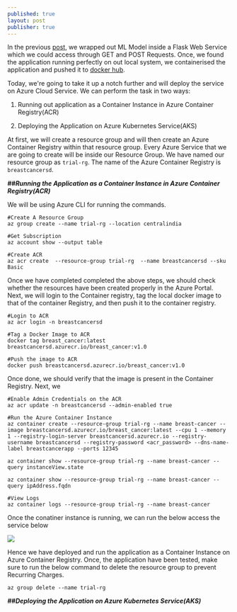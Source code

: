 ```yaml
---
published: true
layout: post
publisher: true
---
```

In the previous [post](https://saptarshidatta.in/2021/12/14/serving-machine-learning-model-with-api.html), we wrapped out ML Model inside a Flask Web Service which we could access through GET and POST Requests. Once, we found the application running perfectly on out local system, we  containerised the application and pushed it to [docker hub](https://hub.docker.com/r/saptarshidatta96/breast_cancer).


Today, we're going to take it up a notch further and will deploy the service on Azure Cloud Service.
We can perform the task in two ways:

1. Running out application as a Container Instance in Azure Container Registry(ACR)

2. Deploying the Application on Azure Kubernetes Service(AKS)

At first, we will create a resource group and will then create an Azure Container Registry within that resource group. Every Azure Service that we are going to create will be inside our Resource Group. We have named our resource group as `trial-rg`. The name of the Azure Container Registry is `breastcancersd`.

_**##Running the Application as a Container Instance in Azure Container Registry(ACR)**_

We will be using Azure CLI for running the commands.

```
#Create A Resource Group
az group create --name trial-rg --location centralindia

#Get Subscription
az account show --output table

#Create ACR
az acr create  --resource-group trial-rg  --name breastcancersd --sku Basic
```
Once we have completed completed the above steps, we should check whether the resources have been created properly in the Azure Portal. Next, we will login to the Container registry, tag the local docker image to that of the container Registry, and then push it to the container registry.

```
#Login to ACR
az acr login -n breastcancersd

#Tag a Docker Image to ACR
docker tag breast_cancer:latest breastcancersd.azurecr.io/breast_cancer:v1.0

#Push the image to ACR
docker push breastcancersd.azurecr.io/breast_cancer:v1.0
```
Once done, we should verify that the image is present in the Container Registry. Next, we

```
#Enable Admin Credentials on the ACR
az acr update -n breastcancersd --admin-enabled true

#Run the Azure Container Instance
az container create --resource-group trial-rg --name breast-cancer --image breastcancersd.azurecr.io/breast_cancer:latest --cpu 1 --memory 1 --registry-login-server breastcancersd.azurecr.io --registry-username breastcancersd --registry-password <acr_password> --dns-name-label breastcancerapp --ports 12345

az container show --resource-group trial-rg --name breast-cancer --query instanceView.state

az container show --resource-group trial-rg --name breast-cancer --query ipAddress.fqdn

#View Logs
az container logs --resource-group trial-rg --name breast-cancer
```
Once the conatiner instance is running, we can run the below access the service below

![]({{site.baseurl}}/images/ACR.PNG)

Hence we have deployed and run the application as a Container Instance on Azure Container Registry. Once, the application have been tested, make sure to run the below command to delete the resource group to prevent Recurring Charges.

```
az group delete --name trial-rg
```

_**##Deploying the Application on Azure Kubernetes Service(AKS)**_
